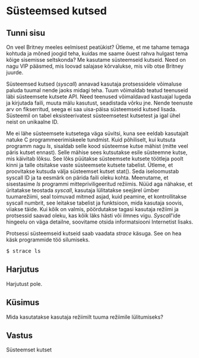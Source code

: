 ﻿# Süsteemsed kutsed

## Tunni sisu

On veel Britney meeles eelmisest peatükist? Ütleme, et me tahame temaga kohtuda ja mõned joogid teha, kuidas me saame õuest rahva hulgast tema kõige sisemisse seltskonda? Me kasutame süsteemseid kutseid. Need on nagu VIP pääsmed, mis loovad salajase kõrvalukse, mis viib otse Britney juurde.

Süsteemsed kutsed (*syscall*) annavad kasutaja protsessidele võimaluse paluda tuumal nende jaoks midagi teha. Tuum võimaldab teatud teenuseid läbi süsteemsete kutsete API. Need teenused võimaldavad kastuajal lugeda ja kirjutada faili, muuta mälu kasutust, seadistada võrku jne. Nende teenuste arv on fikserritud, seega ei saa uisa-päisa süsteemseid kutsed lisada. Süsteemil on tabel eksisteerivatest süsteemsetest kutsetest ja igal ühel neist on unikaalne ID.

Me ei lähe süsteemsete kutsetega väga süvitsi, kuna see eeldab kasutajalt natuke C programmeerimiskeele tundmist. Kuid põhiliselt, kui kutsuta programm nagu *ls*, sisaldab selle kood süsteemse kutse mähist (mitte veel päris kutset ennast). Selle mähise sees kutsutakse esile süsteemne kutse, mis käivitab lõksu. See lõks püütakse süsteemsete kutsete töötleja poolt kinni ja talle otsitakse vaste süsteemsete kutsete tabelist. Ütleme, et proovitakse kutsuda välja süsteemset kutset stat(). Seda iseloomustab syscall ID ja ta eesmärk on pärida faili oleku kohta. Meenutame, et sisestasime *ls* programmi mittepriviligeeritud režiimis. Nüüd aga nähakse, et üritatakse teostada *syscall*, kasutaja lülitatakse seejärel ümber tuumarežiimi, seal toimuvad mitmed asjad, kuid peamine, et kontrollitakse syscall numbrit, see leitakse tabelist ja funktsioon, mida kasutaja soovis, viiakse täide. Kui kõik on valmis, pöördutakse tagasi kasutaja režiimi ja protsessid saavad oleku, kas kõik läks hästi või ilmnes vigu. *Syscall*'ide hingeelu on väga detailne, soovitame otsida informatsiooni Internetist lisaks.

Protsessi süsteemseid kutseid saab vaadata *strace* käsuga. See on hea käsk programmide töö silumiseks.

<pre>$ strace ls</pre>

## Harjutus

Harjutust pole.

## Küsimus

Mida kasutatakse kasutaja režiimilt tuuma režiimile lülitumiseks?

## Vastus

Süsteemset kutset
